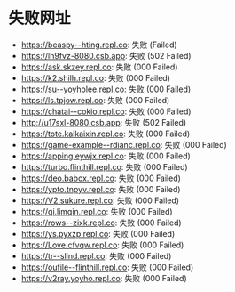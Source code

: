 # 失败网址
- https://beaspy--hting.repl.co: 失败 (Failed)
- https://lh9fvz-8080.csb.app: 失败 (502
Failed)
- https://ask.skzey.repl.co: 失败 (000
Failed)
- https://k2.shilh.repl.co: 失败 (000
Failed)
- https://su--yoyholee.repl.co: 失败 (000
Failed)
- https://ls.tpjow.repl.co: 失败 (000
Failed)
- https://chatai--cokio.repl.co: 失败 (000
Failed)
- http://u17sxl-8080.csb.app: 失败 (502
Failed)
- https://tote.kaikaixin.repl.co: 失败 (000
Failed)
- https://game-example--rdianc.repl.co: 失败 (000
Failed)
- https://apping.eywjx.repl.co: 失败 (000
Failed)
- https://turbo.flinthill.repl.co: 失败 (000
Failed)
- https://deo.babox.repl.co: 失败 (000
Failed)
- https://ypto.tnpyv.repl.co: 失败 (000
Failed)
- https://V2.sukure.repl.co: 失败 (000
Failed)
- https://qi.limqin.repl.co: 失败 (000
Failed)
- https://rows--zixk.repl.co: 失败 (000
Failed)
- https://ys.pyxzp.repl.co: 失败 (000
Failed)
- https://Love.cfvqw.repl.co: 失败 (000
Failed)
- https://tr--slind.repl.co: 失败 (000
Failed)
- https://oufile--flinthill.repl.co: 失败 (000
Failed)
- https://v2ray.yoyho.repl.co: 失败 (000
Failed)
